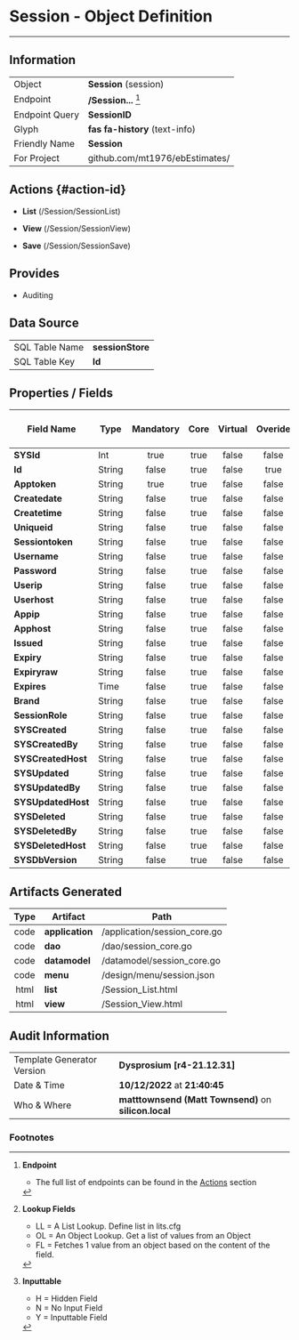 # **Session** - Object Definition
---
##  Information
|   |   |
|---|---|
|Object         |**Session** (session) |
|Endpoint 	    |**/Session...** [^1]|
|Endpoint Query |**SessionID**|
Glyph|**fas fa-history** (text-info)
Friendly Name|**Session**|
|For Project    |github.com/mt1976/ebEstimates/|

##  Actions {#action-id}
* **List** (/Session/SessionList) 
* **View** (/Session/SessionView)

* **Save** (/Session/SessionSave)









##  Provides


* Auditing 




##  Data Source 
|   |   |
|---|---|
SQL Table Name       | **sessionStore**
SQL Table Key | **Id**



##  Properties / Fields
| Field Name| Type | Mandatory | Core | Virtual | Overide | Lookup [^2]| Lookup Object      | Lookup Field Source         | Lookup Return Value                | Inputable [^3]|DB Column|Default Value| No Change | Callout | Internal | Display | Mask |
| -- | --  | :--: | :--: | :--: |:--: |:--: |:--: |-- |-- |:--: |-- | --| :--: | :--: | :--: | -- | -- |
|**SYSId**|Int|true|true|false|false|||||NH|_id|0|false|false|true|text||
|**Id**|String|false|true|false|true|||||H|Id||true|false|false|text||
|**Apptoken**|String|true|true|false|false|||||Y|Apptoken||false|false|false|text||
|**Createdate**|String|false|true|false|false|||||Y|Createdate||false|false|false|text||
|**Createtime**|String|false|true|false|false|||||Y|Createtime||false|false|false|text||
|**Uniqueid**|String|false|true|false|false|||||Y|Uniqueid||false|false|false|text||
|**Sessiontoken**|String|false|true|false|false|||||Y|Sessiontoken||false|false|false|text||
|**Username**|String|false|true|false|false|||||Y|Username||false|false|false|text||
|**Password**|String|false|true|false|false|||||Y|Password||false|false|false|text||
|**Userip**|String|false|true|false|false|||||Y|Userip||false|false|false|text||
|**Userhost**|String|false|true|false|false|||||Y|Userhost||false|false|false|text||
|**Appip**|String|false|true|false|false|||||Y|Appip||false|false|false|text||
|**Apphost**|String|false|true|false|false|||||Y|Apphost||false|false|false|text||
|**Issued**|String|false|true|false|false|||||Y|Issued||false|false|false|text||
|**Expiry**|String|false|true|false|false|||||Y|Expiry||false|false|false|text||
|**Expiryraw**|String|false|true|false|false|||||Y|Expiryraw||false|false|false|text||
|**Expires**|Time|false|true|false|false|||||Y|Expires||false|false|false|text||
|**Brand**|String|false|true|false|false|||||Y|Brand||false|false|false|text||
|**SessionRole**|String|false|true|false|false|||||Y|SessionRole||false|false|false|text||
|**SYSCreated**|String|false|true|false|false|||||NH|_created||false|false|true|text||
|**SYSCreatedBy**|String|false|true|false|false|||||NH|_createdBy||false|false|true|text||
|**SYSCreatedHost**|String|false|true|false|false|||||NH|_createdHost||false|false|true|text||
|**SYSUpdated**|String|false|true|false|false|||||NH|_updated||false|false|true|text||
|**SYSUpdatedBy**|String|false|true|false|false|||||NH|_updatedBy||false|false|true|text||
|**SYSUpdatedHost**|String|false|true|false|false|||||NH|_updatedHost||false|false|true|text||
|**SYSDeleted**|String|false|true|false|false|||||NH|_deleted||false|false|true|text||
|**SYSDeletedBy**|String|false|true|false|false|||||NH|_deletedBy||false|false|true|text||
|**SYSDeletedHost**|String|false|true|false|false|||||NH|_deletedHost||false|false|true|text||
|**SYSDbVersion**|String|false|true|false|false|||||NH|_dbVersion||false|false|true|text||


##  Artifacts Generated
| Type | Artifact | Path|
| :--: | -- | -- |
| code | **application** | /application/session_core.go |
| code | **dao** | /dao/session_core.go |
| code | **datamodel** | /datamodel/session_core.go |
| code | **menu** | /design/menu/session.json |
| html | **list** | /Session_List.html |
| html | **view** | /Session_View.html |


## Audit Information
|   |   |
|---|---|
Template Generator Version   | **Dysprosium [r4-21.12.31]**
Date & Time		     | **10/12/2022** at **21:40:45**
Who & Where		     | **matttownsend (Matt Townsend)** on **silicon.local**

### Footnotes
[^1]: **Endpoint**
    * The full list of endpoints can be found in the [Actions](#action-id) section
[^2]: **Lookup Fields**
    * LL = A List Lookup. Define list in lits.cfg
    * OL = An Object Lookup. Get a list of values from an Object
    * FL = Fetches 1 value from an object based on the content of the field. 
[^3]: **Inputtable**   
    * H = Hidden Field
    * N = No Input Field
    * Y = Inputtable Field